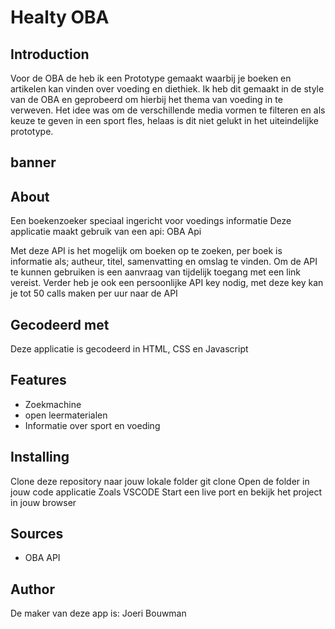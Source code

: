 # Healty OBA

## Introduction

Voor de OBA de heb ik een Prototype gemaakt waarbij je boeken en artikelen kan vinden over voeding en diethiek.
Ik heb dit gemaakt in de style van de OBA en geprobeerd om hierbij het thema van voeding in te verweven. Het idee was om de verschillende media vormen te filteren en als keuze te geven in een sport fles, helaas is dit niet gelukt in het uiteindelijke prototype.

## banner

## About

Een boekenzoeker speciaal ingericht voor voedings informatie Deze applicatie maakt gebruik van een api: OBA Api

Met deze API is het mogelijk om boeken op te zoeken, per boek is informatie als;
autheur, titel, samenvatting en omslag te vinden.
Om de API te kunnen gebruiken is een aanvraag van tijdelijk toegang met een link vereist.
Verder heb je ook een persoonlijke API key nodig, met deze key kan je tot 50 calls maken per uur naar de API

## Gecodeerd met

Deze applicatie is gecodeerd in HTML, CSS en Javascript

## Features

- Zoekmachine
- open leermaterialen
- Informatie over sport en voeding

## Installing

Clone deze repository naar jouw lokale folder
git clone
Open de folder in jouw code applicatie Zoals VSCODE
Start een live port en bekijk het project in jouw browser

## Sources

- OBA API

## Author

De maker van deze app is: Joeri Bouwman
